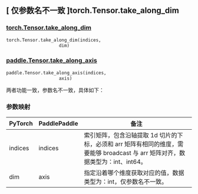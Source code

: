 ## [ 仅参数名不一致 ]torch.Tensor.take_along_dim
### [torch.Tensor.take_along_dim](https://pytorch.org/docs/stable/generated/torch.Tensor.take_along_dim.html?highlight=torch+tensor+take_along_dim#torch.Tensor.take_along_dim)

```python
torch.Tensor.take_along_dim(indices,
                    dim)
```

### [paddle.Tensor.take_along_axis]( )

```python
paddle.Tensor.take_along_axis(indices,
                    axis)
```

两者功能一致，参数名不一致，具体如下：
### 参数映射
| PyTorch       | PaddlePaddle | 备注                                                   |
| ------------- | ------------ | ------------------------------------------------------ |
| indices         | indices         | 索引矩阵，包含沿轴提取 1d 切片的下标，必须和 arr 矩阵有相同的维度，需要能够 broadcast 与 arr 矩阵对齐，数据类型为：int、int64。 |
| dim         | axis         |   指定沿着哪个维度获取对应的值，数据类型为：int，仅参数名不一致。 |
